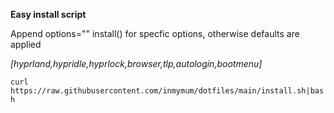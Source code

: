 **Easy install script**

Append options="" install() for specfic options, otherwise defaults are applied

_[hyprland,hypridle,hyprlock,browser,tlp,autologin,bootmenu]_

`curl https://raw.githubusercontent.com/inmymum/dotfiles/main/install.sh|bash`

